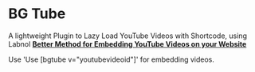 # BG Tube
A lightweight Plugin to Lazy Load YouTube Videos with Shortcode, using Labnol **[Better Method for Embedding YouTube Videos on your Website](https://www.labnol.org/internet/light-youtube-embeds/27941/)**

Use 'Use [bgtube v="youtubevideoid"]' for embedding videos.
